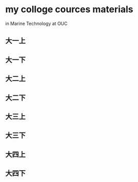 # my colloge cources materials 
in Marine Technology at OUC 
## 大一上
## 大一下
## 大二上
## 大二下
## 大三上
## 大三下
## 大四上
## 大四下
